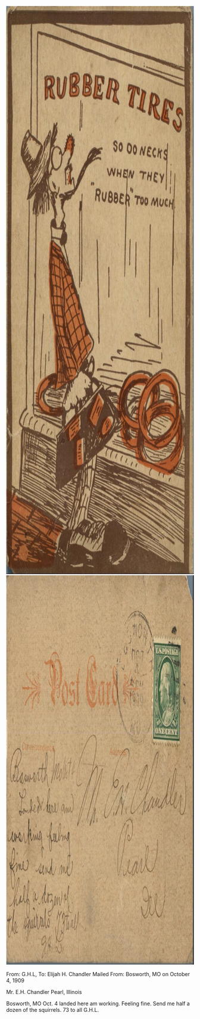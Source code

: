 <html><body><a href="/wp-content/uploads/2014/05/postcard-2014-20140514_19142038_0254.jpg"><img class="alignnone size-full wp-image-701" src="/wp-content/uploads/2014/05/postcard-2014-20140514_19142038_0254.jpg" alt="postcard-2014-20140514_19142038_0254" width="1049" height="1526"></a> <a href="/wp-content/uploads/2014/05/postcard-2014-20140514_19143226_0255.jpg"><img class="alignnone size-full wp-image-702" src="/wp-content/uploads/2014/05/postcard-2014-20140514_19143226_0255.jpg" alt="postcard-2014-20140514_19143226_0255" width="1563" height="1046"></a>

From: G.H.L, To: Elijah H. Chandler
Mailed From: Bosworth, MO on October 4, 1909

Mr. E.H. Chandler
Pearl, Illinois

Bosworth, MO Oct. 4
landed here am working. Feeling fine. Send me half a dozen of the squirrels. 73 to all
G.H.L.</body></html>
